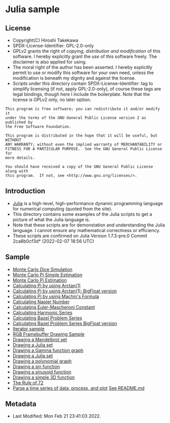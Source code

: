 Julia sample
============

License
-------
- Copyright(C) Hiroshi Takekawa
- SPDX-License-Identifier: GPL-2.0-only
- GPLv2 grants the right of _copying, distribution and modification_ of this software.  I hereby explicitly grant the _use_ of this software freely.  The disclaimer is also applied for using.
- The moral right of the author has been asserted.  I hereby explicitly permit to use or modify this software for your own need, unless the modification is beneath my dignity and against the license.
- Scripts under this directory contain SPDX-License-Identifier: tag to simplify licensing (if not, apply GPL-2.0-only), of course these tags are legal bindings, though here I include the boilerplate.  Note that the license is GPLv2 only, no later option.
```
This program is free software; you can redistribute it and/or modify it
under the terms of the GNU General Public License version 2 as published by
the Free Software Foundation.

This program is distributed in the hope that it will be useful, but WITHOUT
ANY WARRANTY; without even the implied warranty of MERCHANTABILITY or
FITNESS FOR A PARTICULAR PURPOSE.  See the GNU General Public License for
more details.

You should have received a copy of the GNU General Public License along with
this program.  If not, see <http://www.gnu.org/licenses/>.
```


Introduction
------------
- [Julia](https://julialang.org/) is a high-level, high-performance dynamic programming language for numerical computing (quoted from the site).
- This directory contains some examples of the Julia scripts to get a picture of what the Julia language is.
- Note that these scripts are for demonstation and understanding the Julia language.  I cannot ensure any mathematical correctness or efficiency.
- These scripts are confirmed on Julia Version 1.7.3-pre.0 Commit 2ca8b0cf3d* (2022-02-07 18:56 UTC)


Sample
------
- [Monte Carlo Dice Simulation](montecarlo-dice/montecalro-dice.jl)
- [Monte Carlo Pi Simple Estimation](montecarlo-pi-simple/montecalro-pi-simple.jl)
- [Monte Carlo Pi Estimation](montecarlo-pi/montecalro-pi.jl)
- [Calculating Pi by using Arctan(1)](arctan-pi-simple/arctan-pi-simple.jl)
- [Calculating Pi by using Arctan(1): BigFloat version](arctan-pi-simple-bigfloat/arctan-pi-simple-bigfloat.jl)
- [Calculating Pi by using Machin's Formula](arctan-pi-machin-bigfloat/arctan-pi-machin-bigfloat.jl)
- [Calculating Napier Number](napier-simple/napier-simple.jl)
- [Calculating Euler-Mascheroni Constant](euler-mascheroni-simple/euler-mascheroni-simple.jl)
- [Calculating Harmonic Series](harmonic/harmonic.jl)
- [Calculating Bazel Problem Series](bazel/bazel.jl)
- [Calculating Bazel Problem Series BigFloat version](bazel-bigfloat/bazel-bigfloat.jl)
- [Iterator sample](iter/iter.jl)
- [RGB Framebuffer Drawing Sample](drawfb/drawfb.jl)
- [Drawing a Mandelbrot set](mandelbrot/mandelbrot.jl)
- [Drawing a Julia set](julia/julia.jl)
- [Drawing a Gamma function graph](graph-sample/gamma.jl)
- [Drawing a Julia set](graph-sample/julia.jl)
- [Drawing a polynomial graph](graph-sample/poly.jl)
- [Drawing a sin function](graph-sample/sin.jl)
- [Drawing a sinusoid function](graph-sample/sinusoid.jl)
- [Drawing a simple 3D function](graph-sample/3d-surface.jl)
- [The Rule of 72](graph-sample/TheRuleOf72.jl)
- [Parse a time series of data, process, and plot](processtimeseries/summary.jl) [See README.md](processtimeseries/README.md)


Metadata
--------
- Last Modified: Mon Feb 21 23:41:03 2022.
